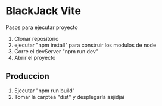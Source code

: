 # BlackJack Vite
Pasos para ejecutar proyecto

1. Clonar repositorio
2. ejecutar "npm install" para construir los modulos de node
3. Corre el devServer "npm run dev"
4. Abrir el proyecto
## Produccion
1. Ejecutar "npm run build"
2. Tomar la carptea "dist" y desplegarla asjidjai